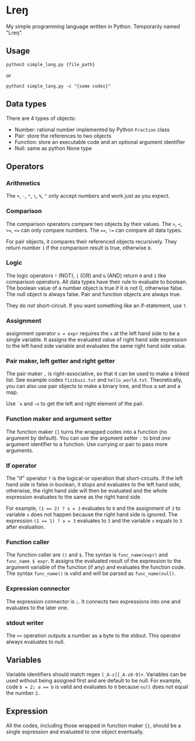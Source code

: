 # Lreŋ

My simple programming language written in Python. Temporarily named "Lreŋ".

## Usage

```
python3 simple_lang.py {file_path}
```

or

```
python3 simple_lang.py -c "{some codes}"
```

## Data types

There are 4 types of objects:
- Number: rational number implemented by Python `Fraction` class
- Pair: store the references to two objects
- Function: store an executable code and an optional argument identifier
- Null: same as python None type

## Operators

### Arithmetics

The `+`, `-`, `*`, `\`, `%`, `^` only accept numbers and work just as you expect.

### Comparison

The comparison operators compare two objects by their values. The `>`, `<`, `>=`, `<=` can only compare numbers. The `==`, `!=` can compare all data types.

For pair objects, it compares their referenced objects recursively. They return number `1` if the comparison result is true, otherwise `0`.

### Logic

The logic operators `!` (NOT), `|` (OR) and `&` (AND) return `0` and `1` like comparison operators. All data types have their rule to evaluate to boolean. The boolean value of a number object is true if it is not 0, otherwise false. The null object is always false. Pair and function objects are always true.

They do *not* short-circuit. If you want something like an if-statement, use `?`.

### Assignment

assignment operator `x = expr` requires the `x` at the left hand side to be a single variable. It assigns the evaluated value of right hand side expression to the left hand side variable and evaluates the same right hand side value.

### Pair maker, left getter and right getter

The pair maker `,` is right-associative, so that it can be used to make a linked list. See example codes `fizzbuzz.txt` and `hello_world.txt`. Theoretically, you can also use pair objects to make a binary tree, and thus a set and a map.

Use `` `x `` and `~x` to get the left and right element of the pair.

### Function maker and argument setter

The function maker `{}` turns the wrapped codes into a function (no argument by default). You can use the argument setter `:` to bind *one* argument identifier to a function. Use currying or pair to pass more arguments.

### If operator

The "if" operator `?` is the logical-or operation that short-circuits. If the left hand side is false in boolean, it stops and evaluates to the left hand side, otherwise, the right hand side will then be evaluated and the whole expression evaluates to the same as the right hand side.

For example, `(1 == 2) ? x = 3` evaluates to `0` and the assignment of `3` to variable `x` does not happen because the right hand side is ignored. The expression `(1 == 1) ? x = 3` evaluates to `3` and the variable `x` equals to `3` after evaluation.

### Function caller

The function caller are `()` and `$`. The syntax is `func_name(expr)` and `func_name $ expr`. It assigns the evaluated result of the expression to the argument variable of the function (if any) and evaluates the function code. The syntax `func_name()` is valid and will be parsed as `func_name(null)`.

### Expression connector

The expression connector is `;`. It connects two expressions into one and evaluates to the later one.

### stdout writer

The `<<` operation outputs a number as a byte to the stdout. This operator always evaluates to null.

## Variables

Variable identifiers should match regex `[_A-z][_A-z0-9]+`. Variables can be used without being assigned first and are default to be null. For example, code `b = 2; a == b` is valid and evaluates to `0` because `null` does not equal the number `2`.

## Expression

All the codes, including those wrapped in function maker `{}`, should be a single expression and evaluated to one object eventually.   
